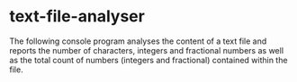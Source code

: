 # text-file-analyser
The following console program analyses the content of a text file and reports the number of characters, integers and fractional numbers as well as the total count of numbers (integers and fractional) contained within the file.
